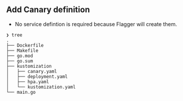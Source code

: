 ## Add Canary definition

* No service defintion is required because Flagger will create them.

```
❯ tree
.
├── Dockerfile
├── Makefile
├── go.mod
├── go.sum
├── kustomization
│   ├── canary.yaml
│   ├── deployment.yaml
│   ├── hpa.yaml
│   └── kustomization.yaml
└── main.go
```
